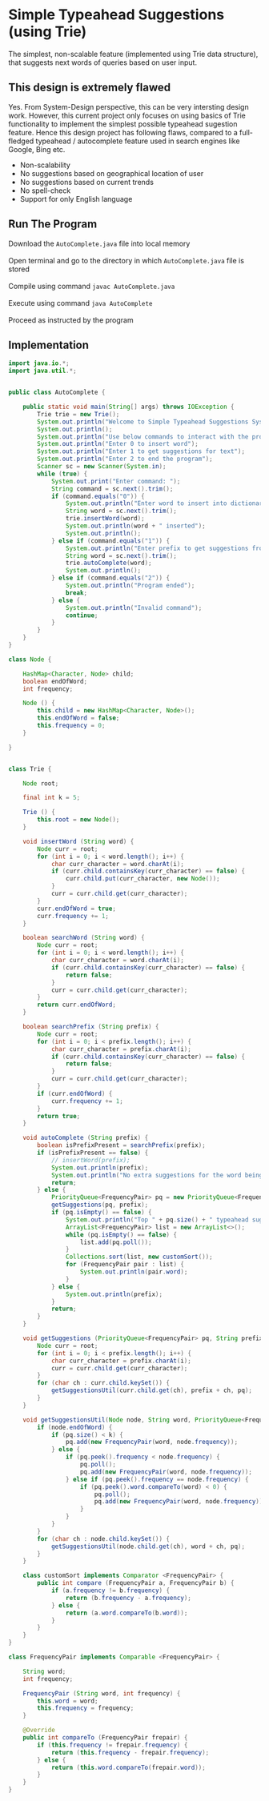 # Simple Typeahead Suggestions (using Trie)
The simplest, non-scalable feature (implemented using Trie data structure), that suggests next words of queries based on user input.

## This design is extremely flawed
Yes. From System-Design perspective, this can be very intersting design work. However, this current project only focuses on using basics of Trie functionality to implement the simplest possible typeahead sugestion feature. Hence this design project has following flaws, compared to a full-fledged typeahead / autocomplete feature used in search engines like Google, Bing etc.
 - Non-scalability
 - No suggestions based on geographical location of user
 - No suggestions based on current trends
 - No spell-check
 - Support for only English language
 
## Run The Program
Download the `AutoComplete.java` file into local memory</br></br>
Open terminal and go to the directory in which `AutoComplete.java` file is stored</br></br>
Compile using command `javac AutoComplete.java`</br></br>
Execute using command `java AutoComplete`</br></br>
Proceed as instructed by the program


## Implementation
```java
import java.io.*;
import java.util.*;


public class AutoComplete {

	public static void main(String[] args) throws IOException {
		Trie trie = new Trie();
		System.out.println("Welcome to Simple Typeahead Suggestions System !!");
		System.out.println();
		System.out.println("Use below commands to interact with the program");
		System.out.println("Enter 0 to insert word");
		System.out.println("Enter 1 to get suggestions for text");
		System.out.println("Enter 2 to end the program");
		Scanner sc = new Scanner(System.in);
		while (true) {
			System.out.print("Enter command: ");
			String command = sc.next().trim();
			if (command.equals("0")) {
				System.out.println("Enter word to insert into dictionary");
				String word = sc.next().trim();
				trie.insertWord(word);
				System.out.println(word + " inserted");
				System.out.println();
			} else if (command.equals("1")) {
				System.out.println("Enter prefix to get suggestions from dictionary");
				String word = sc.next().trim();
				trie.autoComplete(word);
				System.out.println();
			} else if (command.equals("2")) {
				System.out.println("Program ended");
				break;
			} else {
				System.out.println("Invalid command");
				continue;
			}
		}
	}
}

class Node {

	HashMap<Character, Node> child;
	boolean endOfWord;
	int frequency;

	Node () {
		this.child = new HashMap<Character, Node>();
		this.endOfWord = false;
		this.frequency = 0;
	}

}


class Trie {

	Node root;

	final int k = 5;

	Trie () {
		this.root = new Node();
	}

	void insertWord (String word) {
		Node curr = root;
		for (int i = 0; i < word.length(); i++) {
			char curr_character = word.charAt(i);
			if (curr.child.containsKey(curr_character) == false) {
				curr.child.put(curr_character, new Node());
			}
			curr = curr.child.get(curr_character);
		}
		curr.endOfWord = true;
		curr.frequency += 1;
	}

	boolean searchWord (String word) {
		Node curr = root;
		for (int i = 0; i < word.length(); i++) {
			char curr_character = word.charAt(i);
			if (curr.child.containsKey(curr_character) == false) {
				return false;
			}
			curr = curr.child.get(curr_character);
		}
		return curr.endOfWord;
	}

	boolean searchPrefix (String prefix) {
		Node curr = root;
		for (int i = 0; i < prefix.length(); i++) {
			char curr_character = prefix.charAt(i);
			if (curr.child.containsKey(curr_character) == false) {
				return false;
			}
			curr = curr.child.get(curr_character);
		}
		if (curr.endOfWord) {
			curr.frequency += 1;
		}
		return true;
	}

	void autoComplete (String prefix) {
		boolean isPrefixPresent = searchPrefix(prefix);
		if (isPrefixPresent == false) {
			// insertWord(prefix);
			System.out.println(prefix);
			System.out.println("No extra suggestions for the word being searched first time !");
			return;
		} else {
			PriorityQueue<FrequencyPair> pq = new PriorityQueue<FrequencyPair>(k);
			getSuggestions(pq, prefix);
			if (pq.isEmpty() == false) {
				System.out.println("Top " + pq.size() + " typeahead suggestions are:");
				ArrayList<FrequencyPair> list = new ArrayList<>();
				while (pq.isEmpty() == false) {
					list.add(pq.poll());
				}
				Collections.sort(list, new customSort());
				for (FrequencyPair pair : list) {
					System.out.println(pair.word);
				}
			} else {
				System.out.println(prefix);
			}
			return;
		}
	}

	void getSuggestions (PriorityQueue<FrequencyPair> pq, String prefix) {
		Node curr = root;
		for (int i = 0; i < prefix.length(); i++) {
			char curr_character = prefix.charAt(i);
			curr = curr.child.get(curr_character);
		}
		for (char ch : curr.child.keySet()) {
			getSuggestionsUtil(curr.child.get(ch), prefix + ch, pq);
		}
	}

	void getSuggestionsUtil(Node node, String word, PriorityQueue<FrequencyPair> pq) {
		if (node.endOfWord) {
			if (pq.size() < k) {
				pq.add(new FrequencyPair(word, node.frequency));
			} else {
				if (pq.peek().frequency < node.frequency) {
					pq.poll();
					pq.add(new FrequencyPair(word, node.frequency));
				} else if (pq.peek().frequency == node.frequency) {
					if (pq.peek().word.compareTo(word) < 0) {
						pq.poll();
						pq.add(new FrequencyPair(word, node.frequency));
					}
				}
			}
		}
		for (char ch : node.child.keySet()) {
			getSuggestionsUtil(node.child.get(ch), word + ch, pq);
		}
	}

	class customSort implements Comparator <FrequencyPair> {
		public int compare (FrequencyPair a, FrequencyPair b) {
			if (a.frequency != b.frequency) {
				return (b.frequency - a.frequency);
			} else {
				return (a.word.compareTo(b.word));
			}
		}
	}
}

class FrequencyPair implements Comparable <FrequencyPair> {

	String word;
	int frequency;

	FrequencyPair (String word, int frequency) {
		this.word = word;
		this.frequency = frequency;
	}

	@Override
	public int compareTo (FrequencyPair frepair) {
		if (this.frequency != frepair.frequency) {
			return (this.frequency - frepair.frequency);
		} else {
			return (this.word.compareTo(frepair.word));
		}
	}
}
```
